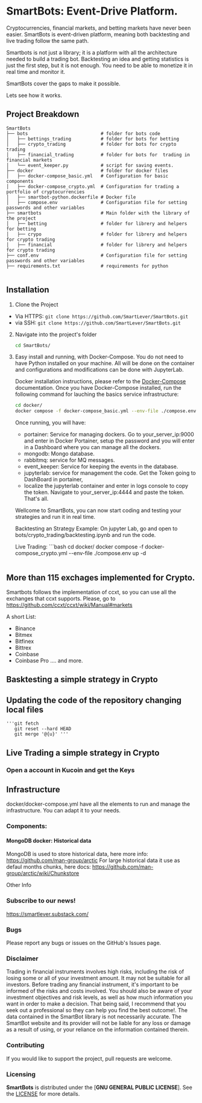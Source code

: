 # SmartBots: Event-Drive Platform.

Cryptocurrencies, financial markets, and betting markets have never been easier. SmartBots is event-driven platform,
meaning both backtesting and live trading follow the same path.

Smartbots is not just a library; it is a platform with all the architecture needed to build a trading bot. 
Backtesting an idea and getting statistics is just the first step, but it is not enough. 
You need to be able to monetize it in real time and monitor it.

SmartBots cover the gaps to make it possible.

Lets see how it works.

## Project Breakdown
```
SmartBots
├── bots                           # folder for bots code
│   ├── bettings_trading           # folder for bots for betting
│   ├── crypto_trading             # folder for bots for crypto trading
│   ├── financial_trading          # folder for bots for  trading in financial markets
│   └── event_keeper.py            # script for saving events.
├── docker                         # folder for docker files 
│   ├── docker-compose_basic.yml   # Configuration for basic components
│   ├── docker-compose_crypto.yml  # Configuration for trading a portfolio of cryptocurrencies
│   ├── smartbot-python.dockerfile # Docker file      
│   ├── compose.env                # Configuration file for setting passwords and other variables
├── smartbots                      # Main folder with the library of the project 
│   ├── betting                    # folder for librery and helpers for betting
│   ├── crypo                      # folder for librery and helpers for crypto trading
│   ├── financial                  # folder for librery and helpers for crypto trading
├── conf.env                       # Configuration file for setting passwords and other variables
├── requirements.txt               # requirements for python


```

## Installation
   1. Clone the Project

   - Via HTTPS: `git clone https://github.com/SmartLever/SmartBots.git`
   - via SSH: `git clone https://github.com/SmartLever/SmartBots.git`
 
   2. Navigate into the project's folder

      ```bash
      cd SmartBots/
      ```
   
   3. Easy install and running, with Docker-Compose. You do not need to have Python installed on your machine.
      All will be done on the container and configurations and modifications can be done with JupyterLab.

      Docker installation instructions, please refer to the [Docker-Compose](https://docs.docker.com/compose/install/) documentation.
      Once you have Docker-Compose installed, run the following command for lauching the basics service infrastructure:
     
      ```bash
      cd docker/
      docker compose -f docker-compose_basic.yml --env-file ./compose.env up -d
      ```
      Once running, you will have:
      - portainer: Service for managing dockers. Go to your_server_ip:9000 and enter in Docker Portainer, setup the password and you will enter in a Dashboard 
      where you can manage all the dockers. 
      - mongodb: Mongo database.
      - rabbitmq: service for MQ messages.
      - event_keeper: Service for keeping the events in the database.
      - jupyterlab: service for management the code. Get the Token going  to DashBoard in portainer,
      - localize the jupyterlab container and enter in logs console to copy the token.
        Navigate to your_server_ip:4444 and paste the token. That's all.

      Wellcome to SmartBots, you can now start coding and testing your strategies and run it in real time.
      
      Backtesting an Strategy Example:
      On jupyter Lab, go and open to bots/crypto_trading/backtesting.ipynb and run the code.
      
      Live Trading:
     ```bash
      cd docker/
      docker compose -f docker-compose_crypto.yml --env-file ./compose.env up -d
      ```
      
## More than 115 exchages implemented for Crypto.
   Smartbots follows the implementation of ccxt, so you can use all the exchanges that ccxt supports.
   Please, go to https://github.com/ccxt/ccxt/wiki/Manual#markets 

   A short List:
   * Binance
   * Bitmex
   * Bitfinex
   * Bittrex
   * Coinbase
   * Coinbase Pro
   .... and more.

## Basktesting a simple strategy in Crypto

## Updating the code of the repository changing local files
    '''git fetch
       git reset --hard HEAD
       git merge '@{u}' '''
          
## Live Trading a simple strategy in Crypto
### Open a account in Kucoin and get the Keys


## Infrastructure
docker/docker-compose.yml have all the elements to run and manage the infrastructure.
You can adapt it to your needs.

### Components:
#### MongoDB docker: Historical data
MongoDB is used to store historical data, here more info: https://github.com/man-group/arctic
For large historical data it use as defaul months chunks, here docs: https://github.com/man-group/arctic/wiki/Chunkstore


Other Info

### Subscribe to our news!
https://smartlever.substack.com/

### Bugs

Please report any bugs or issues on the GitHub's Issues page.

### Disclaimer 

Trading in financial instruments involves high risks, including the risk of losing some or all of your investment amount. It may not be suitable for all investors. Before trading any financial instrument, it's important to be informed of the risks and costs involved. You should also be aware of your investment objectives and risk levels, as well as how much information you want in order to make a decision. That being said, I recommend that you seek out a professional so they can help you find the best outcome!. The data contained in the SmartBot library is not necessarily accurate. The SmartBot website and its provider will not be liable for any loss or damage as a result of using, or your reliance on the information contained therein.

### Contributing

If you would like to support the project, pull requests are welcome.

### Licensing 

**SmartBots** is distributed under the [**GNU GENERAL PUBLIC LICENSE**]. See the [LICENSE](/LICENSE) for more details.